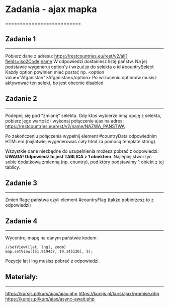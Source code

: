 # Zadania - ajax mapka
==========================


## Zadanie 1
--------------------------
Pobierz dane z adresu:
https://restcountries.eu/rest/v2/all?fields=iso2Code;name
W odpowiedzi dostaniesz listę państw.
Na jej podstawie wygeneruj option'y i wrzuć je do selekta o id #countrySelect
Każdy option powinien mieć postać np. &lt;option value="Afganistan">Afganistan&lt;/option>
Po wrzuceniu optionów musisz aktywować ten selekt, bo jest obecnie disabled


## Zadanie 2
--------------------------
Podepnij się pod "zmianę" selekta.
Gdy ktoś wybierze inną opcję z selekta, pobierz jego wartość i wykonaj połączenie ajax na adres:
https://restcountries.eu/rest/v2/name/NAZWA_PANSTWA

Po zakończeniu połączenia wypełnij element #countryData odpowiednim HTMLem (najłatwiej wygenerować cały html za pomocą template string).

Wszystkie dane niezbędne do uzupełnienia możesz pobrać z odpowiedzi.
**UWAGA! Odpowiedź to jest TABLICA z 1 obiektem**. Najlepiej stworzyć sobie dodatkową zmienną (np. country), pod który podstawimy 1 obiekt z tej tablicy.


## Zadanie 3
--------------------------
Zmień flagę państwa czyli element #countryFlag (także pobierzesz to z odpowiedzi)


## Zadanie 4
--------------------------
Wycentruj mapę na danym państwie kodem:
```
//setView([lat, lng], zoom)
map.setView([51.919437, 19.145136], 5);
```
Pozycje lat i lng musisz pobrać z odpowiedzi.


## Materiały:
--------------------------
https://kursjs.pl/kurs/ajax/ajax.php
https://kursjs.pl/kurs/ajax/promise.php
https://kursjs.pl/kurs/ajax/async-await.php